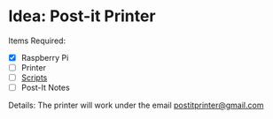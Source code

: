 # Idea: Post-it Printer
Items Required:
-  [X]  Raspberry Pi
-  [ ]  Printer
-  [ ]  [Scripts](scripts)
-  [ ]  Post-It Notes

Details:
The printer will work under the email [postitprinter@gmail.com](postitprinter@gmail.com)
